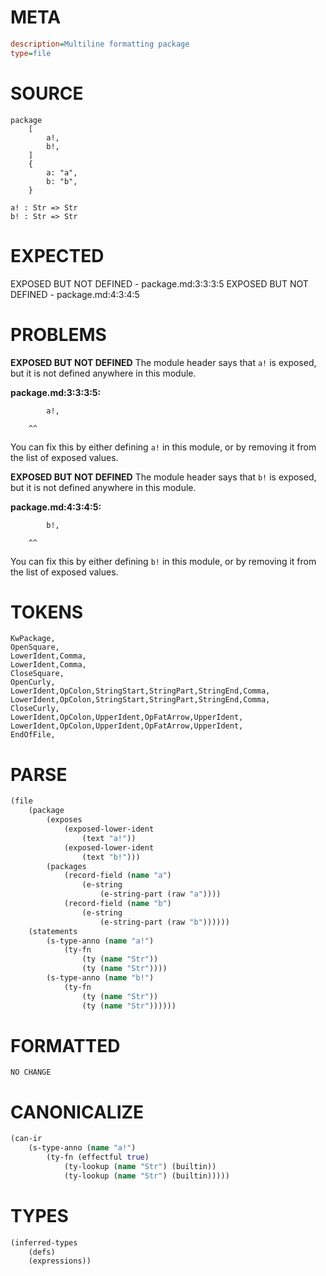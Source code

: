# META
~~~ini
description=Multiline formatting package
type=file
~~~
# SOURCE
~~~roc
package
	[
		a!,
		b!,
	]
	{
		a: "a",
		b: "b",
	}

a! : Str => Str
b! : Str => Str
~~~
# EXPECTED
EXPOSED BUT NOT DEFINED - package.md:3:3:3:5
EXPOSED BUT NOT DEFINED - package.md:4:3:4:5
# PROBLEMS
**EXPOSED BUT NOT DEFINED**
The module header says that `a!` is exposed, but it is not defined anywhere in this module.

**package.md:3:3:3:5:**
```roc
		a!,
```
		^^
You can fix this by either defining `a!` in this module, or by removing it from the list of exposed values.

**EXPOSED BUT NOT DEFINED**
The module header says that `b!` is exposed, but it is not defined anywhere in this module.

**package.md:4:3:4:5:**
```roc
		b!,
```
		^^
You can fix this by either defining `b!` in this module, or by removing it from the list of exposed values.

# TOKENS
~~~zig
KwPackage,
OpenSquare,
LowerIdent,Comma,
LowerIdent,Comma,
CloseSquare,
OpenCurly,
LowerIdent,OpColon,StringStart,StringPart,StringEnd,Comma,
LowerIdent,OpColon,StringStart,StringPart,StringEnd,Comma,
CloseCurly,
LowerIdent,OpColon,UpperIdent,OpFatArrow,UpperIdent,
LowerIdent,OpColon,UpperIdent,OpFatArrow,UpperIdent,
EndOfFile,
~~~
# PARSE
~~~clojure
(file
	(package
		(exposes
			(exposed-lower-ident
				(text "a!"))
			(exposed-lower-ident
				(text "b!")))
		(packages
			(record-field (name "a")
				(e-string
					(e-string-part (raw "a"))))
			(record-field (name "b")
				(e-string
					(e-string-part (raw "b"))))))
	(statements
		(s-type-anno (name "a!")
			(ty-fn
				(ty (name "Str"))
				(ty (name "Str"))))
		(s-type-anno (name "b!")
			(ty-fn
				(ty (name "Str"))
				(ty (name "Str"))))))
~~~
# FORMATTED
~~~roc
NO CHANGE
~~~
# CANONICALIZE
~~~clojure
(can-ir
	(s-type-anno (name "a!")
		(ty-fn (effectful true)
			(ty-lookup (name "Str") (builtin))
			(ty-lookup (name "Str") (builtin)))))
~~~
# TYPES
~~~clojure
(inferred-types
	(defs)
	(expressions))
~~~
